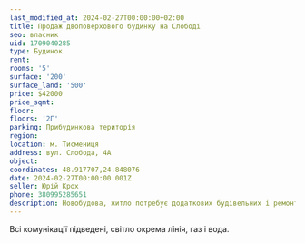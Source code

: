 ```yaml
---
last_modified_at: 2024-02-27T00:00:00+02:00
title: Продаж двоповерхового будинку на Слободі
seo: власник
uid: 1709040285
type: Будинок
rent:
rooms: '5'
surface: '200'
surface_land: '500'
price: $42000
price_sqmt:
floor:
floors: '2Г'
parking: Прибудинкова територія
region:
location: м. Тисмениця
address: вул. Слобода, 4А
object:
coordinates: 48.917707,24.848076
date: 2024-02-27T00:00:00.001Z
seller: Юрій Крох
phone: 380995285651
description: Новобудова, житло потребує додаткових будівельних і ремонтно-оздоблювальних робіт
---
```


Всі комунікації підведені, світло окрема лінія, газ і вода.
